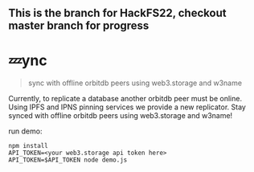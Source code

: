 This is the branch for HackFS22, checkout master branch for progress
---
# 💤ync 
> sync with offline orbitdb peers using web3.storage and w3name

Currently, to replicate a database another orbitdb peer must be online. Using IPFS and IPNS pinning services we provide a new replicator. Stay synced with offline orbitdb peers using web3.storage and w3name!

run demo:
```
npm install
API_TOKEN=<your web3.storage api token here>
API_TOKEN=$API_TOKEN node demo.js
```
